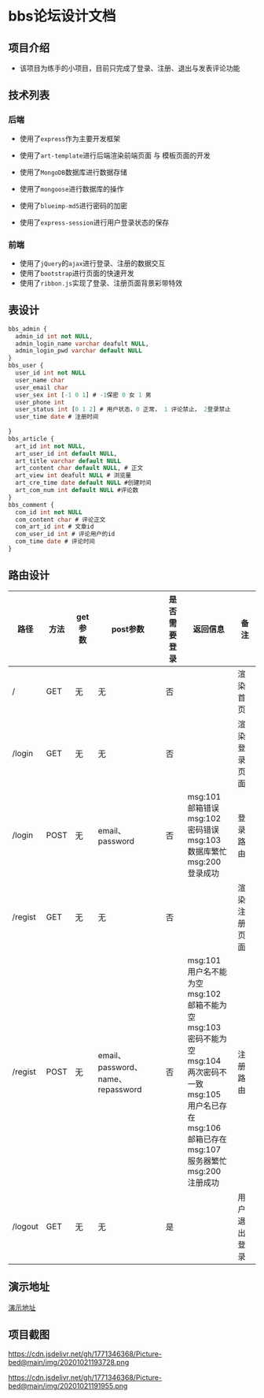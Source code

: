 # bbs论坛设计文档

## 项目介绍

- 该项目为练手的小项目，目前只完成了登录、注册、退出与发表评论功能

## 技术列表

### 后端

- 使用了`express`作为主要开发框架

- 使用了`art-template`进行后端渲染前端页面 与 模板页面的开发
- 使用了`MongoDB`数据库进行数据存储
- 使用了`mongoose`进行数据库的操作
- 使用了`blueimp-md5`进行密码的加密
- 使用了`express-session`进行用户登录状态的保存

### 前端

- 使用了`jQuery`的`ajax`进行登录、注册的数据交互
- 使用了`bootstrap`进行页面的快速开发
- 使用了`ribbon.js`实现了登录、注册页面背景彩带特效

## 表设计

```sql
bbs_admin {
  admin_id int not NULL,
  admin_login_name varchar deafult NULL,
  admin_login_pwd varchar default NULL
}
bbs_user {
  user_id int not NULL 
  user_name char
  user_email char
  user_sex int [-1 0 1] # -1保密 0 女 1 男
  user_phone int
  user_status int [0 1 2] # 用户状态，0 正常， 1 评论禁止， 2登录禁止
  user_time date # 注册时间
  
}
bbs_article {
  art_id int not NULL,
  art_user_id int default NULL,
  art_title varchar default NULL
  art_content char default NULL, # 正文
  art_view int deafult NULL # 浏览量
  art_cre_time date default NULL #创建时间 
  art_com_num int default NULL #评论数
}
bbs_comment {
  com_id int not NULL
  com_content char # 评论正文
  com_art_id int # 文章id
  com_user_id int # 评论用户的id
  com_time date # 评论时间
}
```



## 路由设计

| 路径    | 方法 | get参数 | post参数                          | 是否需要登录 | 返回信息                                                     | 备注         |
| ------- | ---- | ------- | --------------------------------- | ------------ | ------------------------------------------------------------ | ------------ |
| /       | GET  | 无      | 无                                | 否           |                                                              | 渲染首页     |
| /login  | GET  | 无      | 无                                | 否           |                                                              | 渲染登录页面 |
| /login  | POST | 无      | email、password                   | 否           | msg:101  邮箱错误<br />msg:102  密码错误<br />msg:103  数据库繁忙<br />msg:200  登录成功 | 登录路由     |
| /regist | GET  | 无      | 无                                | 否           |                                                              | 渲染注册页面 |
| /regist | POST | 无      | email、password、name、repassword | 否           | msg:101  用户名不能为空<br />msg:102  邮箱不能为空<br />msg:103  密码不能为空<br />msg:104  两次密码不一致<br />msg:105  用户名已存在<br />msg:106  邮箱已存在<br />msg:107  服务器繁忙<br />msg:200  注册成功 | 注册路由     |
| /logout | GET  | 无      | 无                                | 是           |                                                              | 用户退出登录 |

## 演示地址

[演示地址](https://test.drghost.top/)


## 项目截图

https://cdn.jsdelivr.net/gh/1771346368/Picture-bed@main/img/20201021193728.png

https://cdn.jsdelivr.net/gh/1771346368/Picture-bed@main/img/20201021191955.png
